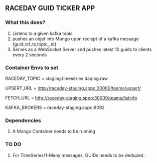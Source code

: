 ## RACEDAY GUID TICKER APP

### What this does?

1. Listens to a given kafka topic
2. pushes an objet into Mongo upon reciept of a kafka message {guid,crt_ts,topic,\_id}
3. Serves as a WebSocket Server and pushes latest 10 guids to clients every 2 seconds

### Container Envs to set

RACEDAY_TOPIC = staging.timeseries.daqlog.raw

UPSERT_URL = http://raceday-staging.sppo:30000/teams/upsert/

FETCH_URL = http://raceday-staging.sppo:30000/teams/listinfo

KAFKA_BROKERS = raceday-staging.sppo:9092

### Dependencies

1. A Mongo Container needs to be running

### TO DO

1. For TimeSeries/1-Many messages, GUIDs needs to be deduped..
